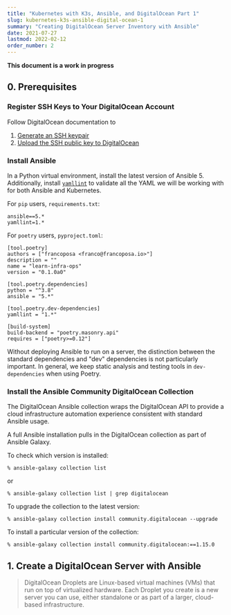 ```yaml
---
title: "Kubernetes with K3s, Ansible, and DigitalOcean Part 1"
slug: kubernetes-k3s-ansible-digital-ocean-1
summary: "Creating DigitalOcean Server Inventory with Ansible"
date: 2021-07-27
lastmod: 2022-02-12
order_number: 2
---
```


**This document is a work in progress**

## 0. Prerequisites

### Register SSH Keys to Your DigitalOcean Account

Follow DigitalOcean documentation to

1. [Generate an SSH keypair](https://docs.digitalocean.com/products/droplets/how-to/add-ssh-keys/create-with-openssh/)
2. [Upload the SSH public key to DigitalOcean](https://docs.digitalocean.com/products/droplets/how-to/add-ssh-keys/to-account/)

### Install Ansible

In a Python virtual environment, install the latest version of Ansible 5.
Additionally, install [`yamllint`](https://yamllint.readthedocs.io/en/stable/) to validate all the YAML we will be working with for both Ansible and Kubernetes.

For `pip` users, `requirements.txt`:

```text
ansible==5.*
yamllint=1.*
```

For `poetry` users, `pyproject.toml`:

```
[tool.poetry]
authors = ["francoposa <franco@francoposa.io>"]
description = ""
name = "learn-infra-ops"
version = "0.1.0a0"

[tool.poetry.dependencies]
python = "^3.8"
ansible = "5.*"

[tool.poetry.dev-dependencies]
yamllint = "1.*"

[build-system]
build-backend = "poetry.masonry.api"
requires = ["poetry>=0.12"]
```

Without deploying Ansible to run on a server, the distinction between the standard dependencies and "dev" dependencies is not particularly important.
In general, we keep static analysis and testing tools in `dev-dependencies` when using Poetry.

### Install the Ansible Community DigitalOcean Collection

The DigitalOcean Ansible collection wraps the DigitalOcean API to provide a cloud infrastructure automation experience consistent with standard Ansible usage.

A full Ansible installation pulls in the DigitalOcean collection as part of Ansible Galaxy.

To check which version is installed:

```shell
% ansible-galaxy collection list
```

or

```shell
% ansible-galaxy collection list | grep digitalocean
```

To upgrade the collection to the latest version:

```shell
% ansible-galaxy collection install community.digitalocean --upgrade
```

To install a particular version of the collection:

```shell
% ansible-galaxy collection install community.digitalocean:==1.15.0
```

## 1. Create a DigitalOcean Server with Ansible

> DigitalOcean Droplets are Linux-based virtual machines (VMs) that run on
> top of virtualized hardware. Each Droplet you create is a new server
> you can use, either standalone or as part of a larger, cloud-based
> infrastructure.

[//]: # (Follow the [Create Droplet Quickstart]&#40;https://docs.digitalocean.com/products/droplets/quickstart/&#41;.)

[//]: # (The size of the droplet does not matter much for this tutorial;)

[//]: # (the $5 droplet option is plenty for any testing or learning scenario,)

[//]: # (and k3s is intended to run in resource-constrained environments.)

[//]: # ()
[//]: # (Be sure to select an SSH key for the droplet.)

[//]: # (Ansible and similar tools use SSH keys by default.)

[//]: # (SSH passwords are generally considered less secure than SSH keys,)

[//]: # (and we will disable SSH password login on our servers as part of the)

[//]: # (recommended initial configuration process.)

[//]: # ()
[//]: # (**Note:** Creating a droplet can be automated with Ansible,)

[//]: # (the DigitalOcean CLI, or any number of related tools,)

[//]: # (but the DigitalOcean web interface is dead simple to use,)

[//]: # (so it's an ideal way to get us up and running without much hassle.)

[//]: # ()
[//]: # ()
[//]: # (## 2. Specify Ansible Host Inventory)

[//]: # ()
[//]: # (We need to specify our Ansible "inventory" -)

[//]: # (the hosts or groups of hosts to run Ansible tasks against.)

[//]: # (See the [Ansible docs on specifying inventory]&#40;https://docs.ansible.com/ansible/latest/user_guide/intro_inventory.html&#41; for more.)

[//]: # ()
[//]: # (We will specify two different entries for the same host:)

[//]: # (one for the initial server setup done with the root user,)

[//]: # (and another for all subsequent tasks, using a new user)

[//]: # (created and configured for our purposes.)

[//]: # ()
[//]: # (Create the Ansible inventory file where it can be easily referenced from the command line.)

[//]: # ()
[//]: # (```yaml)

[//]: # (---)

[//]: # (# ./hosts.yaml)

[//]: # (---)

[//]: # (all:)

[//]: # (  children:)

[//]: # (    master_roots:)

[//]: # (      hosts:)

[//]: # (        demo_master_root:)

[//]: # (          ansible_host: 143.244.209.125)

[//]: # (          ansible_user: root)

[//]: # (          ansible_ssh_private_key_file: ~/.ssh/id_rsa_infra_ops)

[//]: # (    masters:)

[//]: # (      hosts:)

[//]: # (        demo_master:)

[//]: # (          ansible_host: 143.244.209.125)

[//]: # (          ansible_user: infraops)

[//]: # (          ansible_ssh_private_key_file: ~/.ssh/id_rsa_infra_ops)

[//]: # (```)

[//]: # ()
[//]: # (The IP address is just the IP of your DigitalOcean Droplet.)

[//]: # (The IP I have used here is actually a [Floating IP]&#40;https://docs.digitalocean.com/products/networking/floating-ips/&#41;)

[//]: # (that I re-use so I do not have to always change my hosts file for a new droplet.)

[//]: # ()
[//]: # (## 3. Configure Server User Access with Ansible)

[//]: # ()
[//]: # (1. Create a separate user with SSH access for our Infra Ops automation and administration purposes)

[//]: # (    * Grant the user passwordless sudo, required for Ansible automation of any step requiring sudo privileges)

[//]: # (2. Configure the host for a secure SSH setup on the host:)

[//]: # (    * Disable SSH password login for users with empty/blank passwords)

[//]: # (    * Disable SSH password login for all users)

[//]: # (    * Disable all SSH login for the root user)

[//]: # ()
[//]: # (```yaml)

[//]: # (---)

[//]: # (# ./initial-host-setup.yaml)

[//]: # (---)

[//]: # (# References)

[//]: # ()
[//]: # (# Digital Ocean recommended droplet setup script:)

[//]: # (# - https://docs.digitalocean.com/droplets/tutorials/recommended-setup)

[//]: # (# Digital Ocean tutorial on installing kubernetes with Ansible:)

[//]: # (#  - https://www.digitalocean.com/community/tutorials/how-to-create-a-kubernetes-cluster-using-kubeadm-on-debian-9)

[//]: # (# Ansible Galaxy &#40;Community&#41; recipe for securing ssh:)

[//]: # (# - https://github.com/vitalk/ansible-secure-ssh)

[//]: # (---)

[//]: # (- hosts: master_roots)

[//]: # (  become: 'yes')

[//]: # (  tasks:)

[//]: # (    - name: create the 'infraops' user)

[//]: # (      user:)

[//]: # (        state: present)

[//]: # (        name: infraops)

[//]: # (        password_lock: 'yes')

[//]: # (        groups: sudo)

[//]: # (        append: 'yes')

[//]: # (        createhome: 'yes')

[//]: # (        shell: /bin/bash)

[//]: # ()
[//]: # (    - name: add authorized keys for the infraops user)

[//]: # (      authorized_key: 'user=infraops key="{{item}}"')

[//]: # (      with_file:)

[//]: # (        '{{ hostvars[inventory_hostname].ansible_ssh_private_key_file }}.pub')

[//]: # ()
[//]: # (    - name: allow infraops user to have passwordless sudo)

[//]: # (      lineinfile:)

[//]: # (        dest: /etc/sudoers)

[//]: # (        line: 'infraops ALL=&#40;ALL&#41; NOPASSWD: ALL')

[//]: # (        validate: visudo -cf %s)

[//]: # ()
[//]: # (    - name: disable empty password login for all users)

[//]: # (      lineinfile:)

[//]: # (        dest: /etc/ssh/sshd_config)

[//]: # (        regexp: '^#?PermitEmptyPasswords')

[//]: # (        line: PermitEmptyPasswords no)

[//]: # (      notify: restart sshd)

[//]: # ()
[//]: # (    - name: disable password login for all users)

[//]: # (      lineinfile:)

[//]: # (        dest: /etc/ssh/sshd_config)

[//]: # (        regexp: '^&#40;#\s*&#41;?PasswordAuthentication ')

[//]: # (        line: PasswordAuthentication no)

[//]: # (      notify: restart sshd)

[//]: # ()
[//]: # (    - name: Disable remote root user login)

[//]: # (      lineinfile:)

[//]: # (        dest: /etc/ssh/sshd_config)

[//]: # (        regexp: '^#?PermitRootLogin')

[//]: # (        line: 'PermitRootLogin no')

[//]: # (      notify: restart sshd)

[//]: # ()
[//]: # (  handlers:)

[//]: # (    - name: restart sshd)

[//]: # (      service:)

[//]: # (        name: sshd)

[//]: # (        state: restarted)

[//]: # (```)
